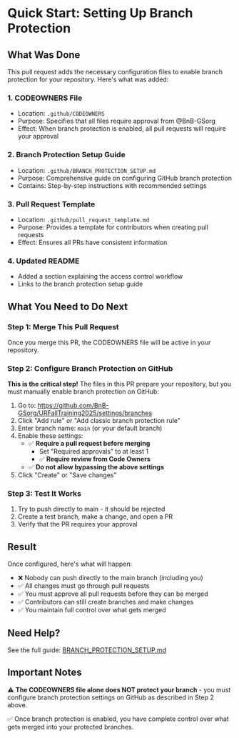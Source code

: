 # Quick Start: Setting Up Branch Protection

## What Was Done

This pull request adds the necessary configuration files to enable branch protection for your repository. Here's what was added:

### 1. CODEOWNERS File
- Location: `.github/CODEOWNERS`
- Purpose: Specifies that all files require approval from @BnB-GSorg
- Effect: When branch protection is enabled, all pull requests will require your approval

### 2. Branch Protection Setup Guide
- Location: `.github/BRANCH_PROTECTION_SETUP.md`
- Purpose: Comprehensive guide on configuring GitHub branch protection
- Contains: Step-by-step instructions with recommended settings

### 3. Pull Request Template
- Location: `.github/pull_request_template.md`
- Purpose: Provides a template for contributors when creating pull requests
- Effect: Ensures all PRs have consistent information

### 4. Updated README
- Added a section explaining the access control workflow
- Links to the branch protection setup guide

## What You Need to Do Next

### Step 1: Merge This Pull Request
Once you merge this PR, the CODEOWNERS file will be active in your repository.

### Step 2: Configure Branch Protection on GitHub
**This is the critical step!** The files in this PR prepare your repository, but you must manually enable branch protection on GitHub:

1. Go to: https://github.com/BnB-GSorg/URFallTraining2025/settings/branches
2. Click "Add rule" or "Add classic branch protection rule"
3. Enter branch name: `main` (or your default branch)
4. Enable these settings:
   - ✅ **Require a pull request before merging**
     - Set "Required approvals" to at least 1
     - ✅ **Require review from Code Owners**
   - ✅ **Do not allow bypassing the above settings**
5. Click "Create" or "Save changes"

### Step 3: Test It Works
1. Try to push directly to main - it should be rejected
2. Create a test branch, make a change, and open a PR
3. Verify that the PR requires your approval

## Result

Once configured, here's what will happen:
- ❌ Nobody can push directly to the main branch (including you)
- ✅ All changes must go through pull requests
- ✅ You must approve all pull requests before they can be merged
- ✅ Contributors can still create branches and make changes
- ✅ You maintain full control over what gets merged

## Need Help?

See the full guide: [BRANCH_PROTECTION_SETUP.md](./BRANCH_PROTECTION_SETUP.md)

## Important Notes

⚠️ **The CODEOWNERS file alone does NOT protect your branch** - you must configure branch protection settings on GitHub as described in Step 2 above.

✅ Once branch protection is enabled, you have complete control over what gets merged into your protected branches.
